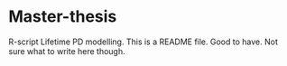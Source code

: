 # Master-thesis
R-script Lifetime PD modelling.
This is a README file. Good to have.
Not sure what to write here though.
